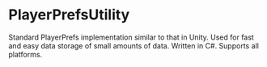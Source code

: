 # PlayerPrefsUtility
Standard PlayerPrefs implementation similar to that in Unity.  Used for fast and easy data storage of small amounts of data.  Written in C#. Supports all platforms.
